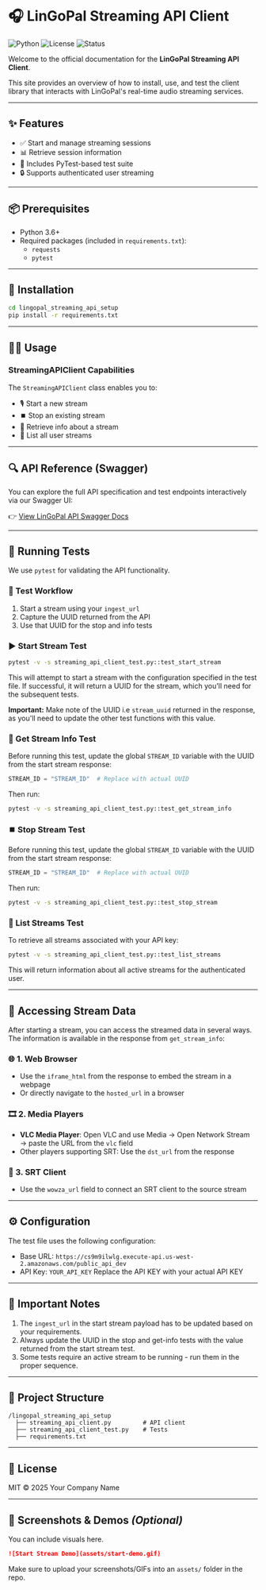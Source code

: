 
# 🎧 LinGoPal Streaming API Client

![Python](https://img.shields.io/badge/python-3.6+-blue)
![License](https://img.shields.io/badge/license-MIT-green)
![Status](https://img.shields.io/badge/status-Active-brightgreen)

Welcome to the official documentation for the **LinGoPal Streaming API Client**.

This site provides an overview of how to install, use, and test the client library that interacts with LinGoPal's real-time audio streaming services.

---

## ✨ Features

- ✅ Start and manage streaming sessions
- 📊 Retrieve session information
- 🧪 Includes PyTest-based test suite
- 🔒 Supports authenticated user streaming

---

## 📦 Prerequisites

- Python 3.6+
- Required packages (included in `requirements.txt`):
  - `requests`
  - `pytest`

---

## 🚀 Installation

```bash
cd lingopal_streaming_api_setup
pip install -r requirements.txt
```

---

## 🧑‍💻 Usage

### StreamingAPIClient Capabilities

The `StreamingAPIClient` class enables you to:

- 🎙️ Start a new stream
- ⏹️ Stop an existing stream
- 📄 Retrieve info about a stream
- 📃 List all user streams

---

## 🔍 API Reference (Swagger)

You can explore the full API specification and test endpoints interactively via our Swagger UI:

👉 [View LinGoPal API Swagger Docs](https://cs9m9ilwlg.execute-api.us-west-2.amazonaws.com/public_api_dev/swagger)

---

## 🧪 Running Tests

We use `pytest` for validating the API functionality.

### 🧭 Test Workflow

1. Start a stream using your `ingest_url`
2. Capture the UUID returned from the API
3. Use that UUID for the stop and info tests

### ▶️ Start Stream Test

```bash
pytest -v -s streaming_api_client_test.py::test_start_stream
```

This will attempt to start a stream with the configuration specified in the test file. If successful, it will return a UUID for the stream, which you'll need for the subsequent tests.

**Important:** Make note of the UUID i.e `stream_uuid` returned in the response, as you'll need to update the other test functions with this value.

### 📄 Get Stream Info Test

Before running this test, update the global `STREAM_ID` variable with the UUID from the start stream response:

```python
STREAM_ID = "STREAM_ID"  # Replace with actual UUID
```

Then run:

```bash
pytest -v -s streaming_api_client_test.py::test_get_stream_info
```

### ⏹️ Stop Stream Test

Before running this test, update the global `STREAM_ID` variable with the UUID from the start stream response:

```python
STREAM_ID = "STREAM_ID"  # Replace with actual UUID
```

Then run:

```bash
pytest -v -s streaming_api_client_test.py::test_stop_stream
```

### 📃 List Streams Test

To retrieve all streams associated with your API key:

```bash
pytest -v -s streaming_api_client_test.py::test_list_streams
```

This will return information about all active streams for the authenticated user.

---

## 🔎 Accessing Stream Data

After starting a stream, you can access the streamed data in several ways. The information is available in the response from `get_stream_info`:

### 🌐 1. Web Browser
- Use the `iframe_html` from the response to embed the stream in a webpage
- Or directly navigate to the `hosted_url` in a browser

### 🎞️ 2. Media Players
- **VLC Media Player**: Open VLC and use Media → Open Network Stream → paste the URL from the `vlc` field
- Other players supporting SRT: Use the `dst_url` from the response

### 📡 3. SRT Client
- Use the `wowza_url` field to connect an SRT client to the source stream

---

## ⚙️ Configuration

The test file uses the following configuration:
- Base URL: `https://cs9m9ilwlg.execute-api.us-west-2.amazonaws.com/public_api_dev`
- API Key: `YOUR_API_KEY` Replace the API KEY with your actual API KEY

---

## 📌 Important Notes

1. The `ingest_url` in the start stream payload has to be updated based on your requirements.
2. Always update the UUID in the stop and get-info tests with the value returned from the start stream test.
3. Some tests require an active stream to be running - run them in the proper sequence.

---

## 📁 Project Structure

```
/lingopal_streaming_api_setup
  ├── streaming_api_client.py         # API client
  ├── streaming_api_client_test.py    # Tests
  ├── requirements.txt
```

---

## 📄 License

MIT © 2025 Your Company Name

---

## 📸 Screenshots & Demos *(Optional)*

You can include visuals here.

```md
![Start Stream Demo](assets/start-demo.gif)
```

Make sure to upload your screenshots/GIFs into an `assets/` folder in the repo.
